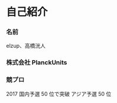<!-- classes: title -->

# 自己紹介

### 名前

elzup、高橋洸人

### 株式会社 PlanckUnits

### 競プロ

2017
国内予選 50 位で突破
アジア予選 50 位
